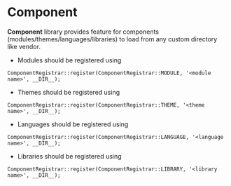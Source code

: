 # Component

**Component** library provides feature for components (modules/themes/languages/libraries) to load from any
custom directory like vendor.
* Modules should be registered using
```
ComponentRegistrar::register(ComponentRegistrar::MODULE, '<module name>', __DIR__);
```
* Themes should be registered using
```
ComponentRegistrar::register(ComponentRegistrar::THEME, '<theme name>', __DIR__);
```
* Languages should be registered using
```
ComponentRegistrar::register(ComponentRegistrar::LANGUAGE, '<language name>', __DIR__);
```
* Libraries should be registered using
```
ComponentRegistrar::register(ComponentRegistrar::LIBRARY, '<library name>', __DIR__);
```

